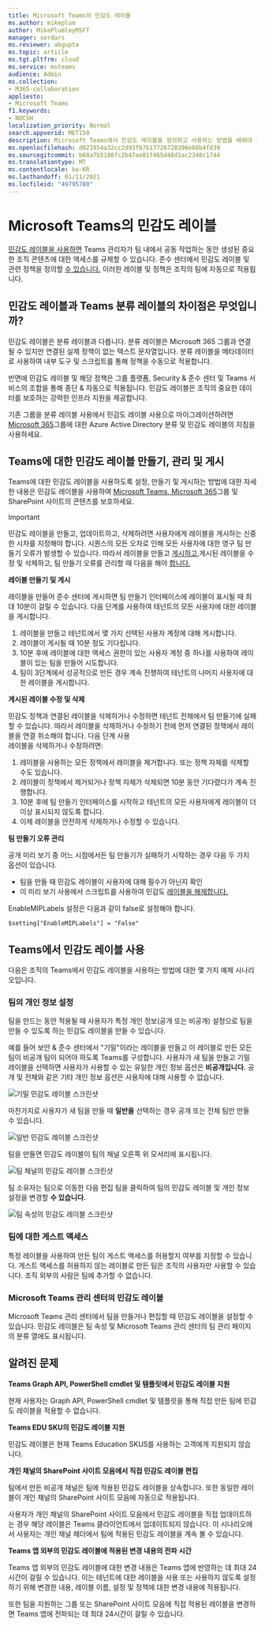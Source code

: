 ```yaml
---
title: Microsoft Teams의 민감도 레이블
ms.author: mikeplum
author: MikePlumleyMSFT
manager: serdars
ms.reviewer: abgupta
ms.topic: article
ms.tgt.pltfrm: cloud
ms.service: msteams
audience: Admin
ms.collection:
- M365-collaboration
appliesto:
- Microsoft Teams
f1.keywords:
- NOCSH
localization_priority: Normal
search.appverid: MET150
description: Microsoft Teams에서 민감도 레이블을 정의하고 사용하는 방법을 배워야 합니다.
ms.openlocfilehash: d021954a32cc2d93fb7b17726720396e66b4fd39
ms.sourcegitcommit: b68a7b5100fc2b47ae81f465d48d1ac2348c1744
ms.translationtype: MT
ms.contentlocale: ko-KR
ms.lasthandoff: 01/11/2021
ms.locfileid: "49795780"
---
```

# <a name="sensitivity-labels-for-microsoft-teams"></a>Microsoft Teams의 민감도 레이블

[민감도 레이블을 사용하면](https://docs.microsoft.com/microsoft-365/compliance/sensitivity-labels) Teams 관리자가 팀 내에서 공동 작업하는 동안 생성된 중요한 조직 콘텐츠에 대한 액세스를 규제할 수 있습니다. 준수 센터에서 민감도 레이블 및 관련 정책을 정의할 [수 있습니다.](https://docs.microsoft.com/microsoft-365/compliance/go-to-the-securitycompliance-center) 이러한 레이블 및 정책은 조직의 팀에 자동으로 적용됩니다.  

## <a name="whats-the-difference-between-sensitivity-labels-and-teams-classification-labels"></a>민감도 레이블과 Teams 분류 레이블의 차이점은 무엇입니까?

민감도 레이블은 분류 레이블과 다릅니다. 분류 레이블은 Microsoft 365 그룹과 연결될 수 있지만 연결된 실제 정책이 없는 텍스트 문자열입니다. 분류 레이블을 메타데이터로 사용하여 내부 도구 및 스크립트를 통해 정책을 수동으로 적용합니다.

반면에 민감도 레이블 및 해당 정책은 그룹 플랫폼, Security & 준수 센터 및 Teams 서비스의 조합을 통해 종단 & 자동으로 적용됩니다. 민감도 레이블은 조직의 중요한 데이터를 보호하는 강력한 인프라 지원을 제공합니다.  

기존 그룹을 분류 레이블 사용에서 민감도 레이블 사용으로 마이그레이션하려면 [Microsoft 365](https://docs.microsoft.com/microsoft-365/compliance/migrate-aad-classification-sensitivity-labels)그룹에 대한 Azure Active Directory 분류 및 민감도 레이블의 지침을 사용하세요.

## <a name="create-manage-and-publish-sensitivity-labels-for-teams"></a>Teams에 대한 민감도 레이블 만들기, 관리 및 게시

Teams에 대한 민감도 레이블을 사용하도록 설정, 만들기 및 게시하는 방법에 대한 자세한 내용은 민감도 레이블을 사용하여 [Microsoft Teams, Microsoft 365](https://docs.microsoft.com/microsoft-365/compliance/sensitivity-labels-teams-groups-sites)그룹 및 SharePoint 사이트의 콘텐츠를 보호하세요.

>[!IMPORTANT]
>민감도 레이블을 만들고, 업데이트하고, 삭제하려면 사용자에게 레이블을 게시하는 신중한 시차를 지정해야 합니다. 시퀀스의 모든 오차로 인해 모든 사용자에 대한 영구 팀 만들기 오류가 발생할 수 있습니다. 따라서 레이블을 만들고 <a href="#createpublishlabels">게시하고,</a>게시된 레이블을 수정 및 삭제하고, <a href="#modifydeletelabels"></a>팀 만들기 오류를 관리할 때 다음을 해야 <a href="#manageerrors">합니다.</a>

**레이블 만들기 및 게시** <a name="createpublishlabels"></a>

레이블을 만들어 준수 센터에 게시하면 팀 만들기 인터페이스에 레이블이 표시될 때 최대 10분이 걸릴 수 있습니다. 다음 단계를 사용하여 테넌트의 모든 사용자에 대한 레이블을 게시합니다.
1. 레이블을 만들고 테넌트에서 몇 가지 선택된 사용자 계정에 대해 게시합니다.
2. 레이블이 게시될 때 10분 정도 기다립니다.
3. 10분 후에 레이블에 대한 액세스 권한이 있는 사용자 계정 중 하나를 사용하여 레이블이 있는 팀을 만들어 시도합니다.
4. 팀이 3단계에서 성공적으로 만든 경우 계속 진행하여 테넌트의 나머지 사용자에 대한 레이블을 게시합니다.

**게시된 레이블 수정 및 삭제** <a name="modifydeletelabels"></a>

민감도 정책과 연결된 레이블을 삭제하거나 수정하면 테넌트 전체에서 팀 만들기에 실패할 수 있습니다. 따라서 레이블을 삭제하거나 수정하기 전에 먼저 연결된 정책에서 레이블을 연결 취소해야 합니다. 다음 단계 사용  
레이블을 삭제하거나 수정하려면:
1. 레이블을 사용하는 모든 정책에서 레이블을 제거합니다. 또는 정책 자체를 삭제할 수도 있습니다.
2. 레이블이 정책에서 제거되거나 정책 자체가 삭제되면 10분 동안 기다렸다가 계속 진행합니다.
3. 10분 후에 팀 만들기 인터페이스를 시작하고 테넌트의 모든 사용자에게 레이블이 더 이상 표시되지 않도록 합니다.
4. 이제 레이블을 안전하게 삭제하거나 수정할 수 있습니다.

**팀 만들기 오류 관리** <a name="manageerrors"></a>

공개 미리 보기 중 어느 시점에서든 팀 만들기가 실패하기 시작하는 경우 다음 두 가지 옵션이 있습니다.
 - 팀을 만들 때 민감도 레이블이 사용자에 대해 필수가 아닌지 확인
 - 이 미리 보기 사용에서 스크립트를 사용하여 민감도 [레이블을 해제합니다.](https://docs.microsoft.com/microsoft-365/compliance/sensitivity-labels-teams-groups-sites#enable-this-preview)

EnableMIPLabels 설정은 다음과 같이 false로 설정해야 합니다.

```console
$setting["EnableMIPLabels"] = "False"
```

## <a name="using-sensitivity-labels-with-teams"></a>Teams에서 민감도 레이블 사용

다음은 조직의 Teams에서 민감도 레이블을 사용하는 방법에 대한 몇 가지 예제 시나리오입니다.

### <a name="privacy-setting-of-teams"></a>팀의 개인 정보 설정

팀을 만드는 동안 적용될 때 사용자가 특정 개인 정보(공개 또는 비공개) 설정으로 팀을 만들 수 있도록 하는 민감도 레이블을 만들 수 있습니다.

예를 들어 보안 & 준수 센터에서 "기밀"이라는 레이블을 만들고 이 레이블로 만든 모든 팀이 비공개 팀이 되어야 하도록 Teams를 구성합니다. 사용자가 새 팀을 만들고 기밀  레이블을 선택하면 사용자가 사용할 수 있는 유일한 개인 정보 옵션은 **비공개입니다.** 공개 및 전체와 같은 기타 개인 정보 옵션은 사용자에 대해 사용할 수 없습니다.

![기밀 민감도 레이블 스크린샷](media/sensitivity-labels-confidential-example.png)

마찬가지로 사용자가 새 팀을 만들 때 **일반을** 선택하는 경우 공개 또는 전체 팀만 만들 수 있습니다.

![일반 민감도 레이블 스크린샷](media/sensitivity-labels-general-example.png)

팀을 만들면 민감도 레이블이 팀의 채널 오른쪽 위 모서리에 표시됩니다.

![팀 채널의 민감도 레이블 스크린샷](media/sensitivity-labels-channel.png)

팀 소유자는 팀으로 이동한 다음 편집 팀을 클릭하여 팀의 민감도 레이블 및 개인 정보 설정을 변경할 **수 있습니다.**

![팀 속성의 민감도 레이블 스크린샷](media/sensitivity-labels-edit-team.png)

### <a name="guest-access-to-teams"></a>팀에 대한 게스트 액세스

특정 레이블을 사용하여 만든 팀이 게스트 액세스를 허용할지 여부를 지정할 수 있습니다. 게스트 액세스를 허용하지 않는 레이블로 만든 팀은 조직의 사용자만 사용할 수 있습니다. 조직 외부의 사람은 팀에 추가할 수 없습니다.

### <a name="sensitivity-labels-in-the-microsoft-teams-admin-center"></a>Microsoft Teams 관리 센터의 민감도 레이블

Microsoft Teams 관리 센터에서 팀을 만들거나 편집할 때 민감도 레이블을 설정할 수 있습니다. 민감도 레이블은 팀 속성 및 Microsoft  Teams 관리 센터의 팀 관리 페이지의 분류 열에도 표시됩니다.

## <a name="known-issues"></a>알려진 문제

**Teams Graph API, PowerShell cmdlet 및 템플릿에서 민감도 레이블 지원**

현재 사용자는 Graph API, PowerShell cmdlet 및 템플릿을 통해 직접 만든 팀에 민감도 레이블을 적용할 수 없습니다.

**Teams EDU SKU의 민감도 레이블 지원**

민감도 레이블은 현재 Teams Education SKUS를 사용하는 고객에게 지원되지 않습니다.

**개인 채널의 SharePoint 사이트 모음에서 직접 민감도 레이블 편집**

팀에서 만든 비공개 채널은 팀에 적용된 민감도 레이블을 상속합니다. 또한 동일한 레이블이 개인 채널의 SharePoint 사이트 모음에 자동으로 적용됩니다.

사용자가 개인 채널의 SharePoint 사이트 모음에서 민감도 레이블을 직접 업데이트하는 경우 해당 레이블은 Teams 클라이언트에서 업데이트되지 않습니다. 이 시나리오에서 사용자는 개인 채널 헤더에서 팀에 적용된 민감도 레이블을 계속 볼 수 있습니다.

**Teams 앱 외부의 민감도 레이블에 적용된 변경 내용의 전파 시간**

Teams 앱 외부의 민감도 레이블에 대한 변경 내용은 Teams 앱에 반영하는 데 최대 24시간이 걸릴 수 있습니다. 이는 테넌트에 대한 레이블을 사용 또는 사용하지 않도록 설정하기 위해 변경한 내용, 레이블 이름, 설정 및 정책에 대한 변경 내용에 적용됩니다.

또한 팀을 지원하는 그룹 또는 SharePoint 사이트 모음에 직접 적용된 레이블을 변경하면 Teams 앱에 전파되는 데 최대 24시간이 걸릴 수 있습니다.
